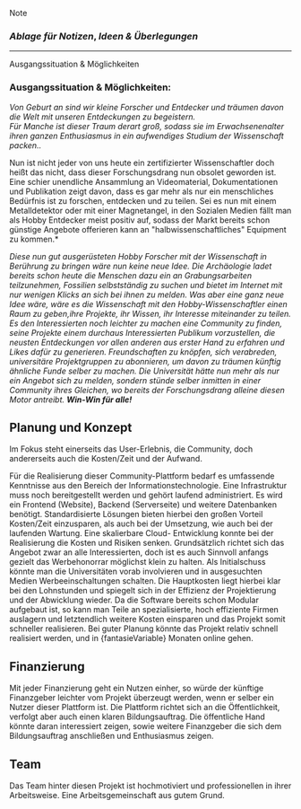 <!--🧭----------------------------------------------------------------------------------------------------------------------------------  
    📕Cheatsheets:     https://github.com/skills  
    📙Get started:     https://docs.github.com/en/get-started  
    📗Quickstart:      https://docs.github.com/en/get-started/writing-on-github/getting-started-with-writing-and-formatting-on-github/quickstart-for-writing-on-github  
    📘Basic Syntax:    https://docs.github.com/en/get-started/writing-on-github/getting-started-with-writing-and-formatting-on-github/basic-writing-and-formatting-syntax  

--------------------------------------------------------------------------------------------------------------------------------------->  

> [!NOTE]
> ### *Ablage für* ***Notizen***, ***Ideen*** *&* ***Überlegungen***  
---  

<!-- <details>  -->
 <summary> Ausgangssituation & Möglichkeiten </summary>  
       
### **Ausgangssituation & Möglichkeiten**:  

*Von Geburt an sind wir kleine Forscher und Entdecker und träumen davon die Welt mit unseren Entdeckungen zu begeistern.*  
*Für Manche ist dieser Traum derart groß, sodass sie im Erwachsenenalter ihren ganzen Enthusiasmus in ein aufwendiges Studium der Wissenschaft packen..*  

Nun ist nicht jeder von uns heute ein zertifizierter Wissenschaftler doch heißt das nicht, dass dieser Forschungsdrang nun obsolet geworden ist. 
Eine schier unendliche Ansammlung an Videomaterial, Dokumentationen und Publikation zeigt davon, 
dass es gar mehr als nur ein menschliches Bedürfnis ist zu forschen, entdecken und zu teilen.
Sei es nun mit einem Metalldetektor oder mit einer Magnetangel, in den Sozialen Medien fällt man als Hobby Entdecker meist positiv auf, 
sodass der Markt bereits schon günstige Angebote offerieren kann an "halbwissenschaftliches" Equipment zu kommen.*

*Diese nun gut ausgerüsteten Hobby Forscher mit der Wissenschaft in Berührung zu bringen wäre nun keine neue Idee. Die Archäologie ladet bereits schon heute die Menschen dazu ein an Grabungsarbeiten teilzunehmen, Fossilien selbstständig zu suchen und bietet im Internet mit nur wenigen Klicks an sich bei ihnen zu melden.
Was aber eine ganz neue Idee wäre, wäre es die Wissenschaft mit den Hobby-Wissenschaftler einen Raum zu geben,ihre Projekte, ihr Wissen, ihr Interesse miteinander zu teilen.
Es den Interessierten noch leichter zu machen eine Community zu finden, seine Projekte einem durchaus Interessierten Publikum vorzustellen, 
die neusten Entdeckungen vor allen anderen aus erster Hand zu erfahren und Likes dafür zu generieren.
Freundschaften zu knöpfen, sich verabreden, universitäre Projektgruppen zu abonnieren, um davon zu träumen künftig ähnliche Funde selber zu machen.
Die Universität hätte nun mehr als nur ein Angebot sich zu melden, sondern stünde selber inmitten in einer Community ihres Gleichen, 
wo bereits der Forschungsdrang alleine diesen Motor antreibt.* 
***Win-Win für alle!***
</details>

## Planung und Konzept

Im Fokus steht einerseits das User-Erlebnis, die Community, doch andererseits auch die Kosten/Zeit und der Aufwand.

Für die Realisierung dieser Community-Plattform bedarf es umfassende Kenntnisse aus den Bereich der Informationstechnologie. Eine Infrastruktur muss noch bereitgestellt werden und gehört laufend administriert. Es wird ein Frontend (Website), Backend (Serverseite) und weitere Datenbanken benötigt. Standardisierte Lösungen bieten hierbei den großen Vorteil Kosten/Zeit einzusparen, als auch bei der Umsetzung, wie auch bei der laufenden Wartung. Eine skalierbare Cloud- Entwicklung konnte bei der Realisierung die Kosten und Risiken senken. Grundsätzlich richtet sich das Angebot zwar an alle Interessierten, doch ist es auch Sinnvoll anfangs gezielt das Werbehonorrar möglichst klein zu halten. Als Initialschuss könnte man die Universitäten vorab involvieren und in ausgesuchten Medien Werbeeinschaltungen schalten. Die Hauptkosten liegt hierbei klar bei den Lohnstunden und spiegelt sich in der Effizienz der Projektierung und der Abwicklung wieder. Da die Software bereits schon Modular aufgebaut ist, so kann man Teile an spezialisierte, hoch effiziente Firmen auslagern und letztendlich weitere Kosten einsparen und das Projekt somit schneller realisieren. Bei guter Planung könnte das Projekt relativ schnell realisiert werden, und in {fantasieVariable} Monaten online gehen.

## Finanzierung

Mit jeder Finanzierung geht ein Nutzen einher, so würde der künftige Finanzgeber leichter vom Projekt überzeugt werden, wenn er selber ein Nutzer dieser Plattform ist. Die Plattform richtet sich an die Öffentlichkeit, verfolgt aber auch einen klaren  Bildungsauftrag. Die öffentliche Hand könnte daran interessiert zeigen, sowie weitere Finanzgeber die sich dem Bildungsauftrag anschließen und Enthusiasmus zeigen.

## Team

Das Team hinter diesen Projekt ist hochmotiviert und professionellen in ihrer Arbeitsweise. Eine Arbeitsgemeinschaft aus gutem Grund.

